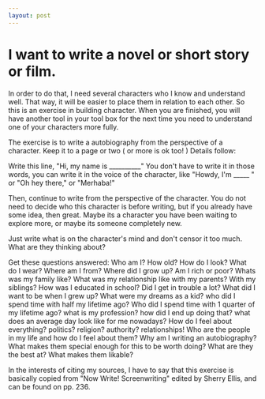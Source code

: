 ```yaml
---
layout: post
---
```


I want to write a novel or short story or film.
======

In order to do that, I need several characters who I know and understand well.  That way, it will be easier to place them in relation to each other.  So this is an exercise in building character.  When you are finished, you will have another tool in your tool box for the next time you need to understand one of your characters more fully.

The exercise is to write a autobiography from the perspective of a character. Keep it to a page or two ( or more is ok too! ) Details follow:

Write this line, "Hi, my name is __________"  You don't have to write it in those words, you can write it in the voice of the character, like "Howdy, I'm _____ " or "Oh hey there," or "Merhaba!" 

Then, continue to write from the perspective of the character.  You do not need to decide who this character is before writing, but if you already have some idea, then great.  Maybe its a character you have been waiting to explore more, or maybe its someone completely new.

Just write what is on the character's mind and don't censor it too much.  What are they thinking about?  

Get these questions answered:
Who am I?
   How old?  How do I look? What do I wear? 
Where am I from?
  Where did I grow up?  Am I rich or poor?  Whats was my family like?  What was my relationship like with my parents? With my siblings?  How was I educated in school?  Did I get in trouble a lot? What did I want to be when I grew up?  What were my dreams as  a kid?
   who did I spend time with half my lifetime ago?  Who did I spend time with 1 quarter of my lifetime ago?
   what is my profession?  how did I end up doing that?
   what does an average day look like for me nowadays?
How do I feel about everything?
   politics? religion?  authority? relationships!  Who are the people in my life and how do I feel about them?
Why am I writing an autobiography?
  What makes them special enough for this to be worth doing? What are they the best at?  What makes them likable?

In the interests of citing my sources, I have to say that this exercise is basically copied from "Now Write! Screenwriting" edited by Sherry Ellis, and can be found on  pp. 236.
